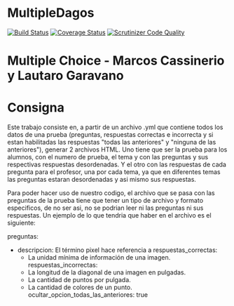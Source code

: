 # MultipleDagos
[![Build Status](https://travis-ci.org/Rattlehead15/MultipleDagos.svg?branch=master)](https://travis-ci.org/Rattlehead15/MultipleDagos)
[![Coverage Status](https://coveralls.io/repos/github/Rattlehead15/MultipleDagos/badge.svg?branch=master)](https://coveralls.io/github/Rattlehead15/MultipleDagos?branch=master)
[![Scrutinizer Code Quality](https://scrutinizer-ci.com/g/Rattlehead15/MultipleDagos/badges/quality-score.png?b=master)](https://scrutinizer-ci.com/g/Rattlehead15/MultipleDagos/?branch=master)

# Multiple Choice - Marcos Cassinerio y Lautaro Garavano

# Consigna

Este trabajo consiste en, a partir de un archivo .yml que contiene todos los datos de una prueba (preguntas, respuestas correctas e incorrecta y si estan habilitadas las respuestas "todas las anteriores" y "ninguna de las anteriores"), generar 2 archivos HTML. Uno tiene que ser la prueba para los alumnos, con el numero de prueba, el tema y con las preguntas y sus respectivas respuestas desordenadas. Y el otro con las respuestas de cada pregunta para el profesor, una por cada tema, ya que en diferentes temas las preguntas estaran desordenadas y asi mismo sus respuestas.

Para poder hacer uso de nuestro codigo, el archivo que se pasa con las preguntas de la prueba tiene que tener un tipo de archivo y formato especificos, de no ser asi, no se podrian leer ni las preguntas ni sus respuestas. Un ejemplo de lo que tendria que haber en el archivo es el siguiente:

preguntas:

  - descripcion: El término pixel hace referencia a
    respuestas_correctas:
      - La unidad mínima de información de una imagen.
    respuestas_incorrectas:
      - La longitud de la diagonal de una imagen en pulgadas.
      - La cantidad de puntos por pulgada.
      - La cantidad de colores de un punto.
    ocultar_opcion_todas_las_anteriores: true
    
